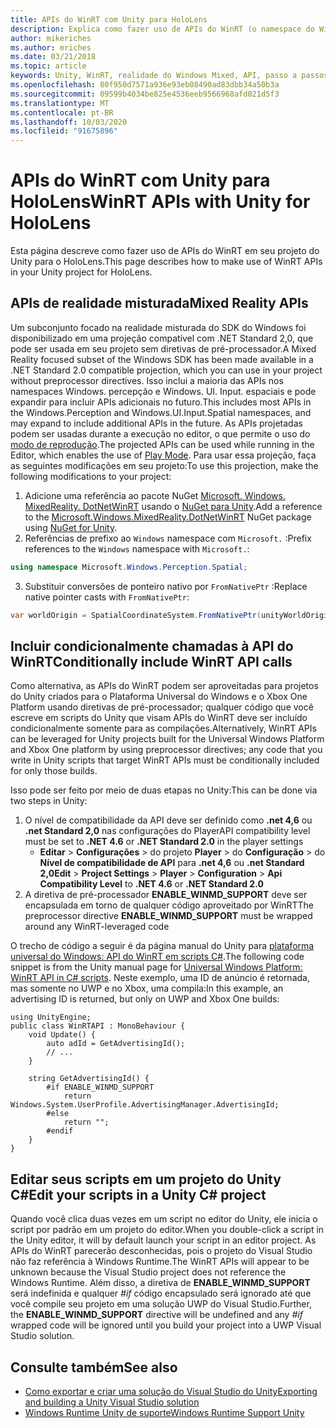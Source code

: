 ```yaml
---
title: APIs do WinRT com Unity para HoloLens
description: Explica como fazer uso de APIs do WinRT (o namespace do Windows) em seu projeto do Unity para o HoloLens.
author: mikeriches
ms.author: mriches
ms.date: 03/21/2018
ms.topic: article
keywords: Unity, WinRT, realidade do Windows Mixed, API, passo a passos
ms.openlocfilehash: 80f950d7571a936e93eb08490ad83dbb34a50b3a
ms.sourcegitcommit: 09599b4034be825e4536eeb9566968afd021d5f3
ms.translationtype: MT
ms.contentlocale: pt-BR
ms.lasthandoff: 10/03/2020
ms.locfileid: "91675896"
---
```

# <a name="winrt-apis-with-unity-for-hololens"></a><span data-ttu-id="90f3b-104">APIs do WinRT com Unity para HoloLens</span><span class="sxs-lookup"><span data-stu-id="90f3b-104">WinRT APIs with Unity for HoloLens</span></span>

<span data-ttu-id="90f3b-105">Esta página descreve como fazer uso de APIs do WinRT em seu projeto do Unity para o HoloLens.</span><span class="sxs-lookup"><span data-stu-id="90f3b-105">This page describes how to make use of WinRT APIs in your Unity project for HoloLens.</span></span>

## <a name="mixed-reality-apis"></a><span data-ttu-id="90f3b-106">APIs de realidade misturada</span><span class="sxs-lookup"><span data-stu-id="90f3b-106">Mixed Reality APIs</span></span>

<span data-ttu-id="90f3b-107">Um subconjunto focado na realidade misturada do SDK do Windows foi disponibilizado em uma projeção compatível com .NET Standard 2,0, que pode ser usada em seu projeto sem diretivas de pré-processador.</span><span class="sxs-lookup"><span data-stu-id="90f3b-107">A Mixed Reality focused subset of the Windows SDK has been made available in a .NET Standard 2.0 compatible projection, which you can use in your project without preprocessor directives.</span></span> <span data-ttu-id="90f3b-108">Isso inclui a maioria das APIs nos namespaces Windows. percepção e Windows. UI. Input. espaciais e pode expandir para incluir APIs adicionais no futuro.</span><span class="sxs-lookup"><span data-stu-id="90f3b-108">This includes most APIs in the Windows.Perception and Windows.UI.Input.Spatial namespaces, and may expand to include additional APIs in the future.</span></span> <span data-ttu-id="90f3b-109">As APIs projetadas podem ser usadas durante a execução no editor, o que permite o uso do [modo de reprodução](https://docs.microsoft.com//windows/mixed-reality/unity-play-mode).</span><span class="sxs-lookup"><span data-stu-id="90f3b-109">The projected APIs can be used while running in the Editor, which enables the use of [Play Mode](https://docs.microsoft.com//windows/mixed-reality/unity-play-mode).</span></span> <span data-ttu-id="90f3b-110">Para usar essa projeção, faça as seguintes modificações em seu projeto:</span><span class="sxs-lookup"><span data-stu-id="90f3b-110">To use this projection, make the following modifications to your project:</span></span>

1) <span data-ttu-id="90f3b-111">Adicione uma referência ao pacote NuGet [Microsoft. Windows. MixedReality. DotNetWinRT](https://www.nuget.org/packages/Microsoft.Windows.MixedReality.DotNetWinRT) usando o [NuGet para Unity](https://github.com/GlitchEnzo/NuGetForUnity).</span><span class="sxs-lookup"><span data-stu-id="90f3b-111">Add a reference to the [Microsoft.Windows.MixedReality.DotNetWinRT](https://www.nuget.org/packages/Microsoft.Windows.MixedReality.DotNetWinRT) NuGet package using [NuGet for Unity](https://github.com/GlitchEnzo/NuGetForUnity).</span></span>
2) <span data-ttu-id="90f3b-112">Referências de prefixo ao `Windows` namespace com `Microsoft.` :</span><span class="sxs-lookup"><span data-stu-id="90f3b-112">Prefix references to the `Windows` namespace with `Microsoft.`:</span></span>
```cs
using namespace Microsoft.Windows.Perception.Spatial;
```
3) <span data-ttu-id="90f3b-113">Substituir conversões de ponteiro nativo por `FromNativePtr` :</span><span class="sxs-lookup"><span data-stu-id="90f3b-113">Replace native pointer casts with `FromNativePtr`:</span></span>
```cs
var worldOrigin = SpatialCoordinateSystem.FromNativePtr(unityWorldOriginPtr);
```

## <a name="conditionally-include-winrt-api-calls"></a><span data-ttu-id="90f3b-114">Incluir condicionalmente chamadas à API do WinRT</span><span class="sxs-lookup"><span data-stu-id="90f3b-114">Conditionally include WinRT API calls</span></span>

<span data-ttu-id="90f3b-115">Como alternativa, as APIs do WinRT podem ser aproveitadas para projetos do Unity criados para o Plataforma Universal do Windows e o Xbox One Platform usando diretivas de pré-processador; qualquer código que você escreve em scripts do Unity que visam APIs do WinRT deve ser incluído condicionalmente somente para as compilações.</span><span class="sxs-lookup"><span data-stu-id="90f3b-115">Alternatively, WinRT APIs can be leveraged for Unity projects built for the Universal Windows Platform and Xbox One platform by using preprocessor directives; any code that you write in Unity scripts that target WinRT APIs must be conditionally included for only those builds.</span></span> 

<span data-ttu-id="90f3b-116">Isso pode ser feito por meio de duas etapas no Unity:</span><span class="sxs-lookup"><span data-stu-id="90f3b-116">This can be done via two steps in Unity:</span></span>
1) <span data-ttu-id="90f3b-117">O nível de compatibilidade da API deve ser definido como **.net 4,6** ou **.net Standard 2,0** nas configurações do Player</span><span class="sxs-lookup"><span data-stu-id="90f3b-117">API compatibility level must be set to **.NET 4.6** or **.NET Standard 2.0** in the player settings</span></span>
    - <span data-ttu-id="90f3b-118">**Editar**  >  **Configurações**  >  do projeto **Player**  >  do **Configuração**  >  do **Nível de compatibilidade de API** para **.net 4,6** ou **.net Standard 2,0**</span><span class="sxs-lookup"><span data-stu-id="90f3b-118">**Edit** > **Project Settings** > **Player** > **Configuration** > **Api Compatibility Level** to **.NET 4.6** or **.NET Standard 2.0**</span></span>
2) <span data-ttu-id="90f3b-119">A diretiva de pré-processador **ENABLE_WINMD_SUPPORT** deve ser encapsulada em torno de qualquer código aproveitado por WinRT</span><span class="sxs-lookup"><span data-stu-id="90f3b-119">The preprocessor directive **ENABLE_WINMD_SUPPORT** must be wrapped around any WinRT-leveraged code</span></span>

<span data-ttu-id="90f3b-120">O trecho de código a seguir é da página manual do Unity para [plataforma universal do Windows: API do WinRT em scripts C#](https://docs.unity3d.com/Manual/windowsstore-scripts.html).</span><span class="sxs-lookup"><span data-stu-id="90f3b-120">The following code snippet is from the Unity manual page for [Universal Windows Platform: WinRT API in C# scripts](https://docs.unity3d.com/Manual/windowsstore-scripts.html).</span></span> <span data-ttu-id="90f3b-121">Neste exemplo, uma ID de anúncio é retornada, mas somente no UWP e no Xbox, uma compila:</span><span class="sxs-lookup"><span data-stu-id="90f3b-121">In this example, an advertising ID is returned, but only on UWP and Xbox One builds:</span></span>

```
using UnityEngine;
public class WinRTAPI : MonoBehaviour {
    void Update() {
        auto adId = GetAdvertisingId();
        // ...
    }

    string GetAdvertisingId() {
        #if ENABLE_WINMD_SUPPORT
            return Windows.System.UserProfile.AdvertisingManager.AdvertisingId;
        #else
            return "";
        #endif
    }
}
```

## <a name="edit-your-scripts-in-a-unity-c-project"></a><span data-ttu-id="90f3b-122">Editar seus scripts em um projeto do Unity C#</span><span class="sxs-lookup"><span data-stu-id="90f3b-122">Edit your scripts in a Unity C# project</span></span>

<span data-ttu-id="90f3b-123">Quando você clica duas vezes em um script no editor do Unity, ele inicia o script por padrão em um projeto do editor.</span><span class="sxs-lookup"><span data-stu-id="90f3b-123">When you double-click a script in the Unity editor, it will by default launch your script in an editor project.</span></span> <span data-ttu-id="90f3b-124">As APIs do WinRT parecerão desconhecidas, pois o projeto do Visual Studio não faz referência à Windows Runtime.</span><span class="sxs-lookup"><span data-stu-id="90f3b-124">The WinRT APIs will appear to be unknown because the Visual Studio project does not reference the Windows Runtime.</span></span> <span data-ttu-id="90f3b-125">Além disso, a diretiva de **ENABLE_WINMD_SUPPORT** será indefinida e qualquer *#if* código encapsulado será ignorado até que você compile seu projeto em uma solução UWP do Visual Studio.</span><span class="sxs-lookup"><span data-stu-id="90f3b-125">Further, the **ENABLE_WINMD_SUPPORT** directive will be undefined and any *#if* wrapped code will be ignored until you build your project into a UWP Visual Studio solution.</span></span>

## <a name="see-also"></a><span data-ttu-id="90f3b-126">Consulte também</span><span class="sxs-lookup"><span data-stu-id="90f3b-126">See also</span></span>
* [<span data-ttu-id="90f3b-127">Como exportar e criar uma solução do Visual Studio do Unity</span><span class="sxs-lookup"><span data-stu-id="90f3b-127">Exporting and building a Unity Visual Studio solution</span></span>](exporting-and-building-a-unity-visual-studio-solution.md)
* [<span data-ttu-id="90f3b-128">Windows Runtime Unity de suporte</span><span class="sxs-lookup"><span data-stu-id="90f3b-128">Windows Runtime Support Unity</span></span>](https://docs.unity3d.com/Manual/IL2CPP-WindowsRuntimeSupport.html)
